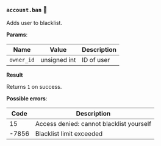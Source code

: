 ### `account.ban` 🔰

Adds user to blacklist. 

**Params**:

|Name|Value|Description|
|--|--|--|
|`owner_id`|unsigned int|ID of user|

**Result**

Returns `1` on success.

**Possible errors**:

|Code|Description|
|--|--|
|15|Access denied: cannot blacklist yourself|
|-7856|Blacklist limit exceeded|
